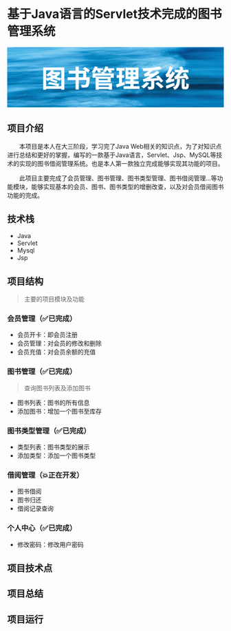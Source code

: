 # 基于Java语言的Servlet技术完成的图书管理系统

![img.png](readmeStatic/img.png)

## 项目介绍

&emsp;&emsp;本项目是本人在大三阶段，学习完了Java
Web相关的知识点，为了对知识点进行总结和更好的掌握，编写的一款基于Java语言，Servlet、Jsp、MySQL等技术的实现的图书借阅管理系统。也是本人第一款独立完成能够实现其功能的项目。

&emsp;&emsp;此项目主要完成了会员管理、图书管理、图书类型管理、图书借阅管理...等功能模块，能够实现基本的会员、图书、图书类型的增删改查，以及对会员借阅图书功能的完成。

## 技术栈

- Java
- Servlet
- Mysql
- Jsp

## 项目结构

> 主要的项目模块及功能

### 会员管理（✅已完成）

- 会员开卡：即会员注册
- 会员管理：对会员的修改和删除
- 会员充值：对会员余额的充值

### 图书管理（✅已完成）

> 查询图书列表及添加图书

- 图书列表：图书的所有信息
- 添加图书：增加一个图书至库存

### 图书类型管理（✅已完成）

- 类型列表：图书类型的展示
- 添加类型：添加一个图书类型

### 借阅管理（💥正在开发）

- 图书借阅
- 图书归还
- 借阅记录查询

### 个人中心（✅已完成）

- 修改密码：修改用户密码

## 项目技术点

## 项目总结

## 项目运行


